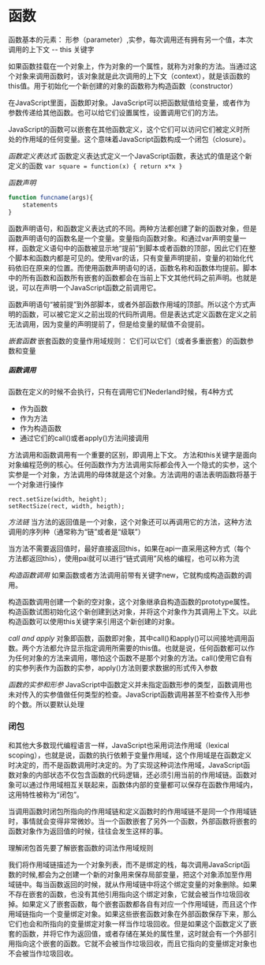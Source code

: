 # 函数
函数基本的元素： 形参（parameter）,实参，每次调用还有拥有另一个值，本次调用的上下文 -- this 关键字

如果函数挂载在一个对象上，作为对象的一个属性，就称为对象的方法。当通过这个对象来调用函数时，该对象就是此次调用的上下文（context），就是该函数的this值。用于初始化一个新创建的对象的函数称为构造函数（constructor）

在JavaScript里面，函数即对象。JavaScript可以把函数赋值给变量，或者作为参数传递给其他函数。也可以给它们设置属性，设置调用它们的方法。

JavaScript的函数可以嵌套在其他函数定义，这个它们可以访问它们被定义时所处的作用域的任何变量。这个意味着JavaScript函数构成一个闭包（closure）。

*函数定义表达式*
函数定义表达式定义一个JavaScript函数，表达式的值是这个新定义的函数
`var square = function(x) { return x*x }`

*函数声明*
``` js
function funcname(args){
    statements
}
```

函数声明语句，和函数定义表达式的不同。两种方法都创建了新的函数对象，但是函数声明语句的函数名是一个变量。变量指向函数对象。和通过var声明变量一样，函数定义语句中的函数被显示地“提前”到脚本或者函数的顶部，因此它们在整个脚本和函数内都是可见的。使用var的话，只有变量声明提前，变量的初始化代码依旧在原来的位置。而使用函数声明语句的话，函数名称和函数体均提前。脚本中的所有函数和函数所有嵌套的函数都会在当前上下文其他代码之前声明。也就是说，可以在声明一个JavaScript函数之前调用它。

函数声明语句“被前提”到外部脚本，或者外部函数作用域的顶部。所以这个方式声明的函数，可以被它定义之前出现的代码所调用。但是表达式定义函数在定义之前无法调用，因为变量的声明提前了，但是给变量的赋值不会提前。

*嵌套函数*
嵌套函数的变量作用域规则： 它们可以它们（或者多重嵌套）的函数参数和变量

##### 函数调用
函数在定义的时候不会执行，只有在调用它们Nederland时候，有4种方式
- 作为函数
- 作为方法
- 作为构造函数
- 通过它们的call()或者apply()方法间接调用

方法调用和函数调用有一个重要的区别，即调用上下文。
方法和this关键字是面向对象编程范例的核心。任何函数作为方法调用实际都会传入一个隐式的实参，这个实参是一个对象，方法调用的母体就是这个对象。方法调用的语法表明函数将基于一个对象进行操作

```
rect.setSize(width, height);
setRectSize(rect, width, heigth);
```

*方法链*
当方法的返回值是一个对象，这个对象还可以再调用它的方法，这种方法调用的序列种（通常称为“链”或者是“级联”）

当方法不需要返回值时，最好直接返回this，如果在api一直采用这种方式（每个方法都返回this），使用pai就可以进行“链式调用”风格的编程，也可以称为流


*构造函数调用*
如果函数或者方法调用前带有关键字new，它就构成构造函数的调用。

构造函数调用创建一个新的空对象，这个对象继承自构造函数的prototype属性。构造函数试图初始化这个新创建到达对象，并将这个对象作为其调用上下文。以此构造函数可以使用this关键字来引用这个新创建的对象。

*call and apply*
对象即函数，函数即对象，其中call()和apply()可以间接地调用函数。两个方法都允许显示指定调用所需要的this值。也就是说，任何函数都可以作为任何对象的方法来调用，哪怕这个函数不是那个对象的方法。call()使用它自有的实参列表作为函数的实参，apply()方法则要求数据的形式传入参数

*函数的实参和形参*
JavaScript中函数定义并未指定函数形参的类型，函数调用也未对传入的实参值做任何类型的检查。JavaScript函数调用甚至不检查传入形参的个数。所以要默认处理


### 闭包
和其他大多数现代编程语言一样，JavaScript也采用词法作用域（lexical scoping），也就是说，函数的执行依赖于变量作用域，这个作用域是在函数定义时决定的，而不是函数调用时决定的。为了实现这种词法作用域，JavaScript函数对象的内部状态不仅包含函数的代码逻辑，还必须引用当前的作用域链。函数对象可以通过作用域相互关联起来，函数体内部的变量都可以保存在函数作用域内，这用特性被称为“闭包”。

当调用函数时闭包所指向的作用域链和定义函数时的作用域链不是同一个作用域链时，事情就会变得非常微妙。当一个函数嵌套了另外一个函数，外部函数将嵌套的函数对象作为返回值的时候，往往会发生这样的事。

理解闭包首先要了解嵌套函数的词法作用域规则

我们将作用域链描述为一个对象列表，而不是绑定的栈，每次调用JavaScript函数的时候,都会为之创建一个新的对象用来保存局部变量，把这个对象添加至作用域链中。每当函数返回的时候，就从作用域链中将这个绑定变量的对象删除。如果不存在嵌套的函数，也没有其他引用指向这个绑定对象，它就会被当作垃圾回收掉。如果定义了嵌套函数，每个嵌套函数都各自有对应一个作用域链，而且这个作用域链指向一个变量绑定对象。如果这些嵌套函数对象在外部函数保存下来，那么它们也会和所指向的变量绑定对象一样当作垃圾回收。但是如果这个函数定义了嵌套的函数，并将它作为返回值，或者存储在某处的属性里，这时就会有一个外部引用指向这个嵌套的函数。它就不会被当作垃圾回收，而且它指向的变量绑定对象也不会被当作垃圾回收。